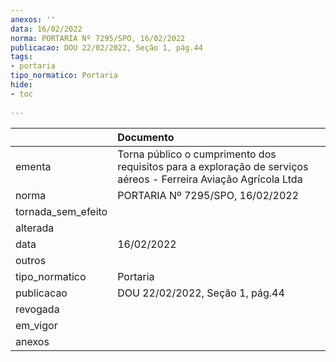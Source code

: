 ```yaml
---
anexos: ''
data: 16/02/2022
norma: PORTARIA Nº 7295/SPO, 16/02/2022
publicacao: DOU 22/02/2022, Seção 1, pág.44
tags:
- portaria
tipo_normatico: Portaria
hide: 
- toc 
 
---
```


|                    | Documento                                                                                                        |
|:-------------------|:-----------------------------------------------------------------------------------------------------------------|
| ementa             | Torna público o cumprimento dos requisitos para a exploração de serviços aéreos - Ferreira Aviação Agrícola Ltda |
| norma              | PORTARIA Nº 7295/SPO, 16/02/2022                                                                                 |
| tornada_sem_efeito |                                                                                                                  |
| alterada           |                                                                                                                  |
| data               | 16/02/2022                                                                                                       |
| outros             |                                                                                                                  |
| tipo_normatico     | Portaria                                                                                                         |
| publicacao         | DOU 22/02/2022, Seção 1, pág.44                                                                                  |
| revogada           |                                                                                                                  |
| em_vigor           |                                                                                                                  |
| anexos             |                                                                                                                  |